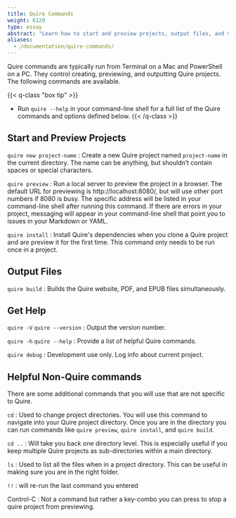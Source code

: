 ```yaml
---
title: Quire Commands
weight: 6120
type: essay
abstract: "Learn how to start and preview projects, output files, and more"
aliases:
  - /documentation/quire-commands/
---
```


Quire commands are typically run from Terminal on a Mac and PowerShell on a PC. They control creating, previewing, and outputting Quire projects. The following commands are available.

{{< q-class "box tip" >}}
- Run `quire --help` in your command-line shell for a full list of the Quire commands and options defined below.
{{< /q-class >}}

## Start and Preview Projects

`quire new project-name`
: Create a new Quire project named `project-name` in the current directory. The name can be anything, but shouldn’t contain spaces or special characters.

`quire preview`
: Run a local server to preview the project in a browser. The default URL for previewing is http://localhost:8080/, but will use other port numbers if 8080 is busy. The specific address will be listed in your command-line shell after running this command. If there are errors in your project, messaging will appear in your command-line shell that point you to issues in your Markdown or YAML.

`quire install`
: Install Quire's dependencies when you clone a Quire project and are preview it for the first time. This command only needs to be run once in a project.

## Output Files

`quire build`
: Builds the Quire website, PDF, and EPUB files simultaneously.  

## Get Help

`quire -V` `quire --version`
: Output the version number.

`quire -h` `quire --help`
: Provide a list of helpful Quire commands.

`quire debug`
: Development use only. Log info about current project.

## Helpful Non-Quire commands

There are some additional commands that you will use that are not specific to Quire.

`cd`
: Used to change project directories. You will use this command to navigate into your Quire project directory. Once you are in the directory you can run commands like `quire preview`, `quire install`, and `quire build`.

`cd ..`
: Will take you back one directory level. This is especially useful if you keep multiple Quire projects as sub-directories within a main directory.

`ls`
: Used to list all the files when in a project directory. This can be useful in making sure you are in the right folder.

`!!`
: will re-run the last command you entered

Control-C
: Not a command but rather a key-combo you can press to stop a quire project from previewing.

